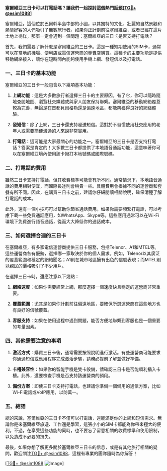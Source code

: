 **塞爾維亞三日卡可以打電話嗎？讓我們一起探討這個熱門話題[[TG💪+ @esim1088](https://t.me/s/esim1088)]**

塞爾維亞，這個位於巴爾幹半島中部的小國，以其獨特的文化、壯麗的自然景觀和熱情好客的人們吸引了無數旅行者。如果你正計劃前往塞爾維亞，或者已經在這片土地上徜徉，那麼一定會遇到一個問題：塞爾維亞的三日卡是否支持打電話？

首先，我們需要了解什麼是塞爾維亞的三日卡。這是一種短期使用的SIM卡，通常可以在當地的機場、便利店或電信運營商的專賣店購買。這種卡的主要功能是提供移動網絡接入，讓你在短時間內能夠使用手機上網、發短信以及打電話。

### 一、三日卡的基本功能

塞爾維亞的三日卡一般包含以下幾項基本功能：

1. **上網功能**：這是大多數旅行者選擇三日卡的主要原因。有了它，你可以隨時隨地查閱地圖、瀏覽社交媒體或與家人朋友保持聯繫。塞爾維亞的移動網絡覆蓋較為完善，無論是在首都貝爾格勒還是偏遠地區，都能夠獲得良好的網絡體驗。
   
2. **發短信**：除了上網，三日卡還支持發送短信。這對於不習慣使用社交應用的老年人或需要簡便溝通的人來說非常實用。

3. **打電話**：這可能是大家最關心的功能之一。塞爾維亞的三日卡是否支持打電話？答案是肯定的！大多數三日卡都提供了本地語音通話功能，這意味著你可以在塞爾維亞境內使用該卡撥打本地號碼或國際號碼。

### 二、打電話的費用

雖然三日卡支持打電話，但其收費標準可能會有所不同。通常情況下，本地語音通話的費用相對便宜，而國際長途則會稍貴一些。具體費用會根據不同的運營商和套餐有所不同。因此，在購買三日卡之前，建議你仔細閱讀相關說明，確保清楚了解打電話的成本。

此外，還有一個小技巧可以幫助你節省通話費用。如果你需要頻繁打電話，可以考慮下載一些免費通話應用，如WhatsApp、Skype等。這些應用通常可以在Wi-Fi環境下免費進行語音通話，從而大大降低你的通話成本。

### 三、如何選擇合適的三日卡

在塞爾維亞，有多家電信運營商提供三日卡服務，包括Telenor、A1和MTEL等。這些運營商各有優勢，選擇哪一家取決於你的個人需求。例如，Telenor以其廣泛的覆蓋範圍和穩定的網絡聞名；A1則在城市地區擁有出色的信號表現；而MTEL則以親民的價格吸引了不少用戶。

在選擇三日卡時，還應注意以下幾點：

1. **網絡速度**：如果你需要經常上網，那麼選擇一個速度快且穩定的運營商非常重要。
   
2. **覆蓋範圍**：尤其是如果你計劃前往偏遠地區，要確保所選運營商在這些地方也有良好的信號覆蓋。

3. **客服支持**：如果在使用過程中遇到問題，能否方便地聯繫到客服也是一個重要的考量因素。

### 四、其他需要注意的事項

1. **激活方式**：購買三日卡後，通常需要按照說明進行激活。有些運營商可能要求你通過短信或應用程序完成激活步驟，請務必提前了解並做好準備。

2. **卡槽兼容性**：如果你的智能手機是雙卡設備，請確認三日卡是否能順利插入卡槽。此外，還要檢查手機是否支持該運營商的頻段。

3. **備份方案**：即使三日卡支持打電話，也建議你準備一個備用的通信方案，比如Wi-Fi電話或VoIP應用，以防萬一。

### 五、結語

總的來說，塞爾維亞的三日卡不僅可以打電話，還能滿足你的上網和短信需求。無論你是來塞爾維亞旅遊、工作還是學習，這張小小的SIM卡都能為你帶來極大的便利。不過，在享受這些功能的同時，也不要忘了留意相關的收費標準和使用限制，以免造成不必要的損失。

最後，如果你想了解更多關於塞爾維亞三日卡的信息，或是有其他旅行相關的疑問，歡迎關注[TG💪+ @esim1088](https://t.me/s/esim1088)，這裡有專業的團隊隨時為你解答！

[[TG💪+ @esim1088](https://t.me/s/esim1088) ![Image](https://i.postimg.cc/4NQfJmqS/Snipaste-2025-05-13-00-14-12.png)]